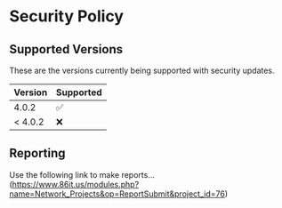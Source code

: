 # Security Policy

## Supported Versions

These are the versions currently being supported with security updates.

| Version | Supported          |
| ------- | ------------------ |
| 4.0.2  | :white_check_mark: |
| < 4.0.2   | :x:                |

## Reporting 
Use the following link to make reports...<br/>
(https://www.86it.us/modules.php?name=Network_Projects&op=ReportSubmit&project_id=76)
